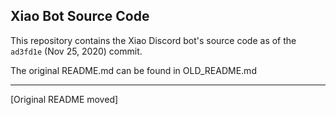 ## Xiao Bot Source Code
This repository contains the Xiao Discord bot's source code as of the `ad3fd1e` (Nov 25, 2020) commit.

The original README.md can be found in OLD_README.md

---

[Original README moved]
